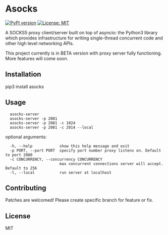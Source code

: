 # Asocks

[![PyPI version](https://badge.fury.io/py/asocks.svg)](https://badge.fury.io/py/asocks)
[![License: MIT](https://img.shields.io/badge/License-MIT-yellow.svg)](https://opensource.org/licenses/MIT)


A SOCKS5 proxy client/server built on top of asyncio: the Python3 library which provides infrastructure for writing single-thread concurrent code and other high level networking APIs.

This project currently is in BETA version with proxy server fully functioning. More features will come soon.
## Installation

pip3 install asocks

## Usage
```
  asocks-server 
  asocks-server -p 2081
  asocks-server -p 2081 -c 1024
  asocks-server -p 2081 -c 2014 --local
```

optional arguments:
```
  -h, --help            show this help message and exit
  -p PORT, --port PORT  specify port number proxy listens on. Default to port 2080
  -c CONCURRENCY, --concurrency CONCURRENCY
                        max concurrent connections server will accept. Default to 256
  -l, --local           run server at localhost
```

## Contributing

Patches are welcomed! Please create specific branch for feature or fix.

## License

MIT
